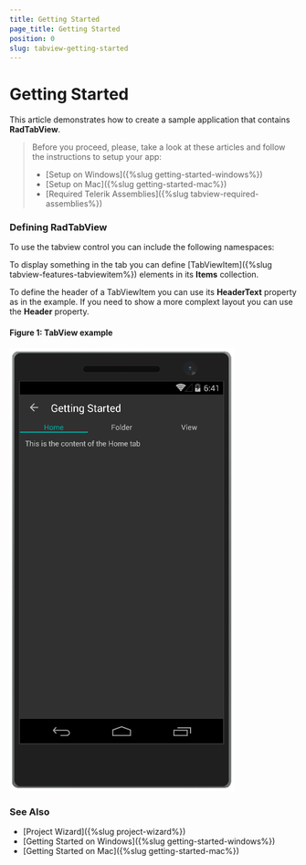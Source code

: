 ```yaml
---
title: Getting Started
page_title: Getting Started
position: 0
slug: tabview-getting-started
---
```


# Getting Started

This article demonstrates how to create a sample application that contains **RadTabView**.

>Before you proceed, please, take a look at these articles and follow the instructions to setup your app:
>- [Setup on Windows]({%slug getting-started-windows%})
>- [Setup on Mac]({%slug getting-started-mac%})
>- [Required Telerik Assemblies]({%slug tabview-required-assemblies%})

### Defining RadTabView

To use the tabview control you can include the following namespaces:

<snippet id='xmlns-telerikprimitives'/>
<snippet id='ns-telerikprimitives'/>

To display something in the tab you can define [TabViewItem]({%slug tabview-features-tabviewitem%}) elements in its **Items** collection.

<snippet id='tabview-getting-started-xaml'/>
<snippet id='tabview-getting-started-csharp'/>

To define the header of a TabViewItem you can use its **HeaderText** property as in the example. If you need to show a more complext layout you can use the **Header** property.

#### __Figure 1: TabView example__  
![BusyIndicator example](../images/tabview-gettingstarted-0.png)

### See Also

- [Project Wizard]({%slug project-wizard%})
- [Getting Started on Windows]({%slug getting-started-windows%})
- [Getting Started on Mac]({%slug getting-started-mac%})
